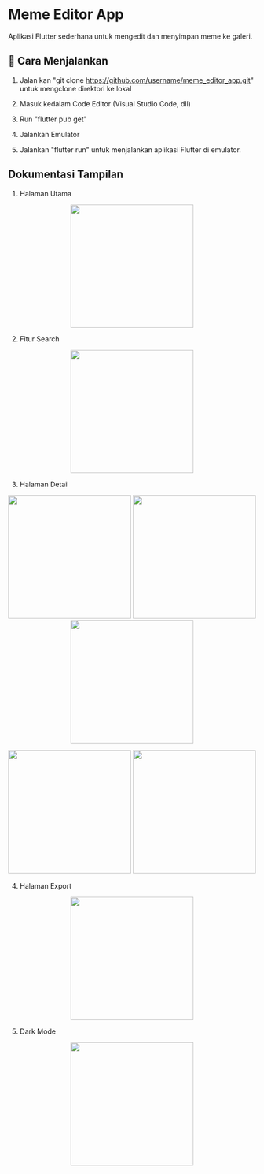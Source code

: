 # Meme Editor App

Aplikasi Flutter sederhana untuk mengedit dan menyimpan meme ke galeri.

## 🚀 Cara Menjalankan

1. Jalan kan "git clone https://github.com/username/meme_editor_app.git" untuk mengclone direktori ke lokal

2. Masuk kedalam Code Editor (Visual Studio Code, dll)

3. Run "flutter pub get"

4. Jalankan Emulator

5. Jalankan "flutter run" untuk menjalankan aplikasi Flutter di emulator.

##  Dokumentasi Tampilan
1. Halaman Utama
<p align="center">
  <img src="images/mockup1.png" width="250"/>
</p>

2. Fitur Search

<p align="center">
  <img src="images/mockup8.png" width="250"/>
</p>

3. Halaman Detail
<p align="center">
<img src="images/mockup2.png" width="250"/>
<img src="images/mockup3.png" width="250"/>
<img src="images/mockup4.png" width="250"/>
</p>
<p align="center">
<img src="images/mockup5.png" width="250"/>
<img src="images/mockup6.png" width="250"/>
</p>

4. Halaman Export
<p align="center">
<img src="images/mockup7.png" width="250"/>
</p>

5. Dark Mode
<p align="center">
<img src="images/mockup9.png" width="250"/>
</p>